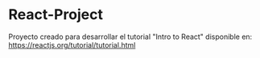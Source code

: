 # React-Project
Proyecto creado para desarrollar el tutorial "Intro to React" disponible en: https://reactjs.org/tutorial/tutorial.html

